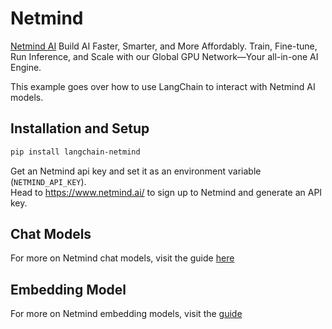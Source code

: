 # Netmind

[Netmind AI](https://www.netmind.ai/) Build AI Faster, Smarter, and More Affordably.
Train, Fine-tune, Run Inference, and Scale with our Global GPU Network—Your all-in-one AI Engine.

This example goes over how to use LangChain to interact with Netmind AI models.


## Installation and Setup

```bash
pip install langchain-netmind
```

Get an Netmind api key and set it as an environment variable (`NETMIND_API_KEY`).  
Head to https://www.netmind.ai/ to sign up to Netmind and generate an API key. 



## Chat Models

For more on Netmind chat models, visit the guide [here](/oss/integrations/chat/netmind)

## Embedding Model

For more on Netmind embedding models, visit the [guide](/oss/integrations/text_embedding/netmind)
